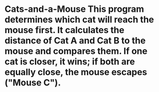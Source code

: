 # Cats-and-a-Mouse This program determines which cat will reach the mouse first. It calculates the distance of Cat A and Cat B to the mouse and compares them. If one cat is closer, it wins; if both are equally close, the mouse escapes ("Mouse C").
